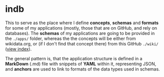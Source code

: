 # indb

This to serve as the place where I define **concepts**, **schemas** and **formats** for some of my applications (mostly, those that are on GitHub, and rely on databases). The **schemas** of my applications are going to be provided in the `./apps/` folder, whereas the the concepts will be either from wikidata.org, or (if I don't find that concept there) from this GitHub `./wiki/` ([view index](https://github.com/mindey/indb/wiki)).

The general pattern is, that the application structure is defined in a **MarkDown** (.md) file with snippets of **YAML** within it, representing JSON, and **anchors** are used to link to formats of the data types used in schemas. 
